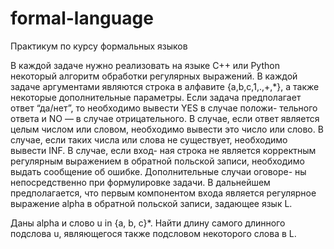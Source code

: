 # formal-language
Практикум по курсу формальных языков



В каждой задаче нужно реализовать на языке C++ или Python некоторый алгоритм обработки регулярных выражений. В каждой задаче аргументами являются строка в алфавите {a,b,c,1,.,+,\*}, а также некоторые дополнительные параметры. Если задача предполагает ответ “да/нет”, то необходимо вывести YES в случае положи- тельного ответа и NO — в случае отрицательного. В случае, если ответ является целым числом или словом, необходимо вывести это число или слово. В случае, если таких числа или слова не существует, необходимо вывести INF. В случае, если вход- ная строка не является корректным регулярным выражением в обратной польской записи, необходимо выдать сообщение об ошибке. Дополнительные случаи оговоре- ны непосредственно при формулировке задачи.
В дальнейшем предполагается, что первым компонентом входа является регулярное выражение alpha в обратной польской записи, задающее язык L.

Даны alpha и слово u in {a, b, c}\*. Найти длину самого длинного подслова u, являющегося также подсловом некоторого слова в L.
